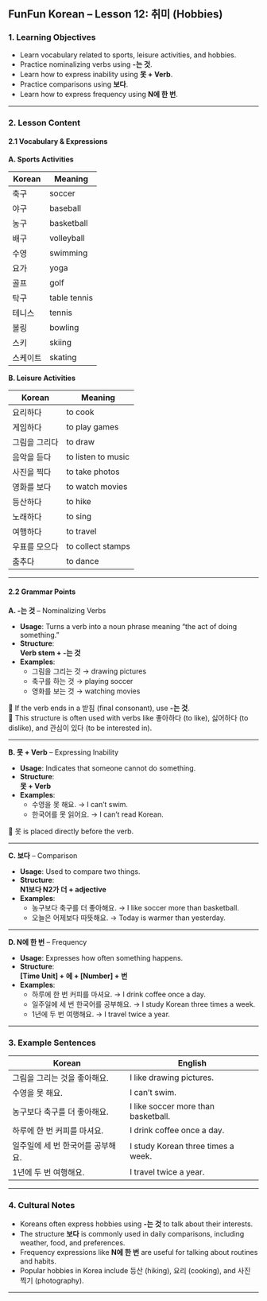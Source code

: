 ## FunFun Korean – Lesson 12: 취미 (Hobbies)

### 1. Learning Objectives

- Learn vocabulary related to sports, leisure activities, and hobbies.
- Practice nominalizing verbs using **-는 것**.
- Learn how to express inability using **못 + Verb**.
- Practice comparisons using **보다**.
- Learn how to express frequency using **N에 한 번**.

---

### 2. Lesson Content

#### 2.1 Vocabulary & Expressions

**A. Sports Activities**

| Korean         | Meaning         |
|----------------|-----------------|
| 축구           | soccer           |
| 야구           | baseball         |
| 농구           | basketball       |
| 배구           | volleyball       |
| 수영           | swimming         |
| 요가           | yoga             |
| 골프           | golf             |
| 탁구           | table tennis     |
| 테니스         | tennis           |
| 볼링           | bowling          |
| 스키           | skiing           |
| 스케이트       | skating          |

**B. Leisure Activities**

| Korean         | Meaning             |
|----------------|---------------------|
| 요리하다       | to cook             |
| 게임하다       | to play games       |
| 그림을 그리다  | to draw             |
| 음악을 듣다    | to listen to music  |
| 사진을 찍다    | to take photos      |
| 영화를 보다    | to watch movies     |
| 등산하다       | to hike             |
| 노래하다       | to sing             |
| 여행하다       | to travel           |
| 우표를 모으다  | to collect stamps   |
| 춤추다         | to dance            |

---

#### 2.2 Grammar Points

**A. -는 것** – Nominalizing Verbs

- **Usage**: Turns a verb into a noun phrase meaning “the act of doing something.”
- **Structure**:  
  **Verb stem + -는 것**
- **Examples**:
  - 그림을 그리는 것 → drawing pictures  
  - 축구를 하는 것 → playing soccer  
  - 영화를 보는 것 → watching movies

📝 If the verb ends in a 받침 (final consonant), use **-는 것**.  
📝 This structure is often used with verbs like 좋아하다 (to like), 싫어하다 (to dislike), and 관심이 있다 (to be interested in).

---

**B. 못 + Verb** – Expressing Inability

- **Usage**: Indicates that someone cannot do something.
- **Structure**:  
  **못 + Verb**
- **Examples**:
  - 수영을 못 해요. → I can’t swim.  
  - 한국어를 못 읽어요. → I can’t read Korean.

📝 못 is placed directly before the verb.

---

**C. 보다** – Comparison

- **Usage**: Used to compare two things.
- **Structure**:  
  **N1보다 N2가 더 + adjective**
- **Examples**:
  - 농구보다 축구를 더 좋아해요. → I like soccer more than basketball.  
  - 오늘은 어제보다 따뜻해요. → Today is warmer than yesterday.

---

**D. N에 한 번** – Frequency

- **Usage**: Expresses how often something happens.
- **Structure**:  
  **[Time Unit] + 에 + [Number] + 번**
- **Examples**:
  - 하루에 한 번 커피를 마셔요. → I drink coffee once a day.  
  - 일주일에 세 번 한국어를 공부해요. → I study Korean three times a week.  
  - 1년에 두 번 여행해요. → I travel twice a year.

---

### 3. Example Sentences

| Korean                                   | English                                 |
|------------------------------------------|------------------------------------------|
| 그림을 그리는 것을 좋아해요.             | I like drawing pictures.                |
| 수영을 못 해요.                          | I can’t swim.                           |
| 농구보다 축구를 더 좋아해요.             | I like soccer more than basketball.     |
| 하루에 한 번 커피를 마셔요.              | I drink coffee once a day.              |
| 일주일에 세 번 한국어를 공부해요.        | I study Korean three times a week.      |
| 1년에 두 번 여행해요.                    | I travel twice a year.                  |

---

### 4. Cultural Notes

- Koreans often express hobbies using **-는 것** to talk about their interests.
- The structure **보다** is commonly used in daily comparisons, including weather, food, and preferences.
- Frequency expressions like **N에 한 번** are useful for talking about routines and habits.
- Popular hobbies in Korea include 등산 (hiking), 요리 (cooking), and 사진 찍기 (photography).

---